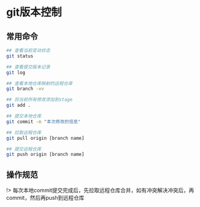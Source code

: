 # git版本控制

## 常用命令

```bash
## 查看当前变动状态
git status 

## 查看提交版本记录
git log

## 查看本地仓库映射的远程仓库
git branch -vv

## 将当前所有修改添加到stage
git add .

## 提交本地仓库
git commit -m "本次修改的信息"

## 拉取远程仓库
git pull origin [branch name]

## 提交远程仓库
git push origin [branch name]
```

## 操作规范

!> 每次本地commit提交完成后，先拉取远程仓库合并，如有冲突解决冲突后，再commit，然后再push到远程仓库



